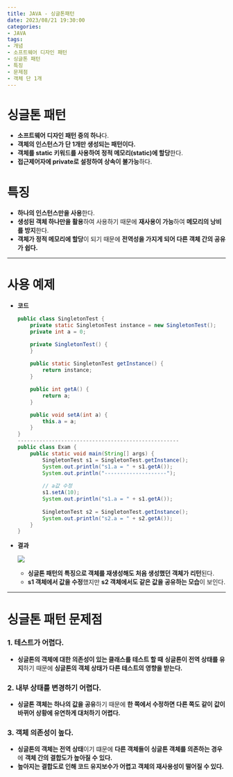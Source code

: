 ```yaml
---
title: JAVA - 싱글톤패턴
date: 2023/08/21 19:30:00
categories:
- JAVA
tags:
- 개념
- 소프트웨어 디자인 패턴
- 싱글톤 패턴
- 특징
- 문제점
- 객체 단 1개
---
```


# 싱글톤 패턴

- **소프트웨어 디자인 패턴 중의 하나**다.
- **객체의 인스턴스가 단 1개만 생성되는 패턴이다.**
- **객체를 static 키워드를 사용하여 정적 메모리(static)에 할당**한다.
- **접근제어자에 private로 설정하여 상속이 불가능**하다.

# 특징

- **하나의 인스턴스만을 사용**한다.
- **생성된 객체 하나만을 활용**하여 사용하기 때문에 **재사용이 가능**하여 **메모리의 낭비를 방지**한다.
- **객체가 정적 메모리에 할당**이 되기 때문에 **전역성을 가지게 되어 다른 객체 간의 공유가 쉽다.**

---

# 사용 예제

- **코드**
    
    ```java
    public class SingletonTest {
    	private static SingletonTest instance = new SingletonTest();
    	private int a = 0;
    
    	private SingletonTest() {
    	}
    	
    	public static SingletonTest getInstance() {
    		return instance;
    	}
    
    	public int getA() {
    		return a;
    	}
    
    	public void setA(int a) {
    		this.a = a;
    	}
    }
    ----------------------------------------------------
    public class Exam {
    	public static void main(String[] args) {
    		SingletonTest s1 = SingletonTest.getInstance();
    		System.out.println("s1.a = " + s1.getA());
    		System.out.println("--------------------");
    		
    		// a값 수정
    		s1.setA(10);
    		System.out.println("s1.a = " + s1.getA());
    		
    		SingletonTest s2 = SingletonTest.getInstance();
    		System.out.println("s2.a = " + s2.getA());
    	}
    }
    ```
    
- **결과**

    ![](/Images/2023/08/JAVA-싱글톤패턴/Untitled.png)
    
    - **싱글톤 패턴의 특징으로 객체를 재생성해도 처음 생성했던 객체가 리턴**된다.
    - **s1 객체에서 값을 수정**했지만 **s2 객체에서도 같은 값을 공유하는 모습**이 보인다.
    

---

# 싱글톤 패턴 문제점

### 1. **테스트가 어렵다.**

- **싱글톤의 객체에 대한 의존성이 있는 클래스를 테스트 할 때** **싱글톤이 전역 상태를 유지**하기 때문에 **싱글톤의 객체 상태가 다른 테스트의 영향을 받는다.**

### 2. **내부 상태를 변경하기 어렵다.**

- **싱글톤 객체는 하나의 값을 공유**하기 때문에 **한 쪽에서 수정하면 다른 쪽도 같이 값이 바뀌어 상황에 유연하게 대처하기 어렵다.**

### 3. **객체 의존성이 높다.**

- **싱글톤의 객체는 전역 상태**이기 떄문에 **다른 객체들이 싱글톤 객체를 의존하는 경우**에 **객체 간의 결합도가 높아질 수 있다.**
- **높아지는 결합도로 인해 코드 유지보수가 어렵고 객체의 재사용성이 떨어질 수 있다.**